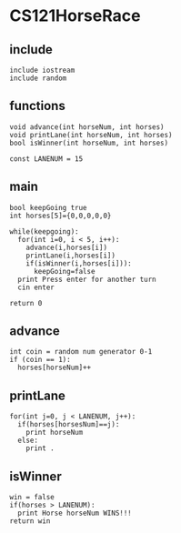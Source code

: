 # CS121HorseRace

## include
```
include iostream
include random
```
## functions
```
void advance(int horseNum, int horses)
void printLane(int horseNum, int horses)
bool isWinner(int horseNum, int horses)

const LANENUM = 15
```
## main
```
bool keepGoing true
int horses[5]={0,0,0,0,0}

while(keepgoing):
  for(int i=0, i < 5, i++):
    advance(i,horses[i])
    printLane(i,horses[i])
    if(isWinner(i,horses[i])):
      keepGoing=false
  print Press enter for another turn
  cin enter

return 0
```
## advance
```
int coin = random num generator 0-1
if (coin == 1):
  horses[horseNum]++
```
## printLane
```
for(int j=0, j < LANENUM, j++):
  if(horses[horsesNum]==j):
    print horseNum
  else:
    print .
```
## isWinner
```
win = false
if(horses > LANENUM):
  print Horse horseNum WINS!!!
return win
```
